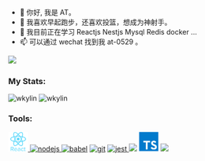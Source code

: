 - 👋 你好, 我是 AT。
- 👀 我喜欢早起跑步，还喜欢投篮，想成为神射手。
- 🌱 我目前正在学习 Reactjs Nestjs Mysql Redis docker ...
- 📫 可以通过 wechat 找到我 at-0529 。

![](https://komarev.com/ghpvc/?username=Sean529)

### My Stats:

<div>
  <img width="340px" height="156" src="https://github-readme-stats.vercel.app/api/top-langs?username=Sean529&show_icons=true&locale=en&layout=compact" alt="wkylin" />
  <img  width="400px" src="https://github-readme-stats.vercel.app/api?username=Sean529&show_icons=true&locale=en" alt="wkylin" />
</div>

### Tools:

<p align="left">
  <a href="https://reactjs.org/" target="_blank"> <img src="https://raw.githubusercontent.com/devicons/devicon/master/icons/react/react-original-wordmark.svg" alt="react" width="40" height="40"/> </a>
  <a href="https://nodejs.org" target="_blank"> <img src="https://www.vectorlogo.zone/logos/nodejs/nodejs-icon.svg" alt="nodejs" width="40" height="40"/> </a>
  <a href="https://nestjs.com/" target="_blank"> <img src="https://www.vectorlogo.zone/logos/nestjs/nestjs-icon.svg" alt="babel" width="40" height="40"/></a>
  <a href="https://www.mysql.com/cn/" target="_blank"> <img src="https://www.vectorlogo.zone/logos/mysql/mysql-icon.svg" alt="git" width="40" height="40"/></a>
  <a href="https://redis.io/" target="_blank"> <img src="https://www.vectorlogo.zone/logos/redis/redis-icon.svg" alt="jest" width="40" height="40"/> </a> 
  <a href="https://www.docker.com/" target="_blank"><img width="40" src="https://www.vectorlogo.zone/logos/docker/docker-official.svg" /></a>
  <a href="https://www.typescriptlang.org/" target="_blank"><img src="https://raw.githubusercontent.com/devicons/devicon/master/icons/typescript/typescript-original.svg" alt="typescript" width="40" height="40"/></a> 
	<a href="https://webpack.js.org" target="_blank"> <img src="https://cdn.jsdelivr.net/gh/devicons/devicon/icons/webpack/webpack-original.svg" width="40"/></a>
</p>


